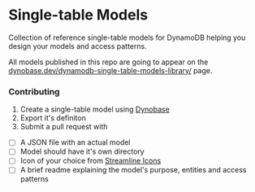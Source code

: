 # Single-table Models

Collection of reference single-table models for DynamoDB helping you design your models and access patterns.

All models published in this repo are going to appear on the [dynobase.dev/dynamodb-single-table-models-library/](https://dynobase.dev/dynamodb-single-table-models-library/) page.

### Contributing

1. Create a single-table model using [Dynobase](https://dynobase.dev/)
2. Export it's definiton
3. Submit a pull request with

- [ ] A JSON file with an actual model
- [ ] Model should have it's own directory
- [ ] Icon of your choice from [Streamline Icons](https://app.streamlinehq.com)
- [ ] A brief readme explaining the model's purpose, entities and access patterns
